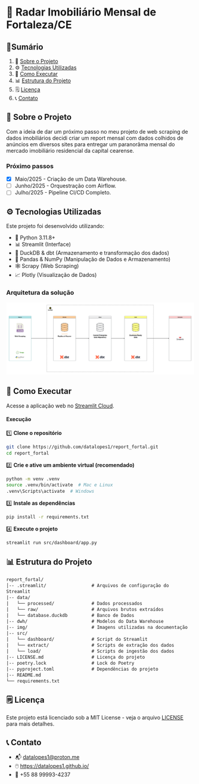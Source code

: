 # 🏡 Radar Imobiliário Mensal de Fortaleza/CE

## 📜Sumário
1. 📌 [Sobre o Projeto](#-sobre-o-projeto)
2. ⚙️ [Tecnologias Utilizadas](#️-tecnologias-utilizadas)
3. 🚀 [Como Executar](#-como-executar)
4. 📊 [Estrutura do Projeto](#-estrutura-do-projeto)
5. 🗒️ [Licença](#️-licença)
6. 📞 [Contato](#-contato)

## 📌 Sobre o Projeto
Com a ideia de dar um próximo passo no meu projeto de web scraping de dados imobiliários decidi criar um report mensal com dados colhidos de anúncios em diversos sites para entregar um paranorâma mensal do mercado imobiliário residencial da capital cearense.

### Próximo passos
- [x] Maio/2025 - Criação de um Data Warehouse.
- [ ] Junho/2025 - Orquestração com Airflow.
- [ ] Julho/2025 - Pipeline CI/CD Completo.

## ⚙️ Tecnologias Utilizadas
Este projeto foi desenvolvido utilizando:

- 🐍 Python 3.11.8+
- 📊 Streamlit (Interface)
- 🦆 DuckDB & dbt (Armazenamento e transformação dos dados)
- 🔢 Pandas & NumPy (Manipulação de Dados e Armazenamento)
- 🕸️ Scrapy (Web Scraping)
- 📈 Plotly (Visualização de Dados)

### Arquitetura da solução

![img](img/arq.png)

## 🚀 Como Executar
Acesse a aplicação web no [Streamlit Cloud]().

#### Execução
1️⃣ **Clone o repositório**
```bash
git clone https://github.com/datalopes1/report_fortal.git
cd report_fortal
```

2️⃣ **Crie e ative um ambiente virtual (recomendado)**
 ```bash
python -m venv .venv
source .venv/bin/activate  # Mac e Linux
.venv\Scripts\activate  # Windows
 ```

3️⃣ **Instale as dependências**
```bash
pip install -r requirements.txt
```

4️⃣ **Execute o projeto**
```bash
streamlit run src/dashboard/app.py
```
## 📊 Estrutura do Projeto
```plain_text
report_fortal/
│-- .streamlit/                 # Arquivos de configuração do Streamlit
|-- data/
|   └── processed/              # Dados processados
|   └── raw/                    # Arquivos brutos extraídos
|   └── database.duckdb         # Banco de Dados 
|-- dwh/                        # Modelos do Data Warehouse
|-- img/                        # Imagens utilizadas na documentação
|-- src/                
|   └── dashboard/              # Script do Streamlit
|   └── extract/                # Scripts de extração dos dados
|   └── load/                   # Scripts de ingestão dos dados
|-- LICENSE.md                  # Licença do projeto
|-- poetry.lock                 # Lock do Poetry
|-- pyproject.toml              # Dependências do projeto
|-- README.md                   
└── requirements.txt              

```

## 🗒️ Licença
Este projeto está licenciado sob a MIT License - veja o arquivo [LICENSE](LICENSE.md) para mais detalhes.

## 📞 Contato
- 📬 datalopes1@proton.me
- 🖱️ https://datalopes1.github.io/
- 📱 +55 88 99993-4237